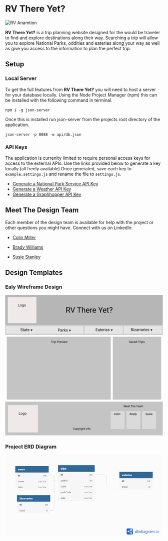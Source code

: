 # RV There Yet?	

![RV Anamtion](	https://media.giphy.com/media/UoMYl8LHwtIZYUCypc/giphy.gif)

**RV There Yet?** is a trip planning website designed for the would be traveler to find and explore destinations along their way.  Searching a trip will allow you to explore National Parks, oddities and eateries along your way as well as give you access to the information to plan the perfect trip.  

## Setup
### Local Server

To get the full features from **RV There Yet?** you will need to host a server for your database locally.  Using the Node Project Manager (npm) this can be installed with the following command in terminal. 

    npm i -g json-server

Once this is installed run json-server from the projects root directory of the application.

    json-server -p 8088 -w api/db.json

### API Keys

The application is currenlty limited to require personal access keys for access to the external APIs.  Use the links provided below to generate a key locally (all freely available).Once generated, save each key to  `example.settings.js` and rename the file to `settings.js`.

 - [Generate a National Park Service API Key](https://www.nps.gov/subjects/digital/nps-data-api.htm)
 - [Generate a Weather API Key](https://openweathermap.org/api)
 - [Generate a Graphhopper API Key](https://graphhopper.com/dashboard/#/register)


## Meet The Design Team

Each member of the design team is available for help with the project or other questions you might have.  Connect with us on LinkedIn:
 - [Colin Miller](https://www.linkedin.com/in/colin-miller-587704212)

 - [Brady Williams](https://www.linkedin.com/in/brady-c-williams)

 - [Susie Stanley](https://www.linkedin.com/in/susie-stanley)

## Design Templates

### Ealy Wireframe Design

![Project Wireframe](./images/wireframe-RVThereYet.png)

### Project ERD Diagram

![Project Entity Relationship Diagram](/ERD.png)

